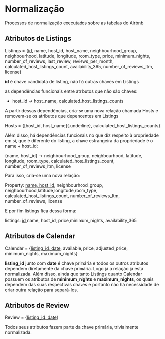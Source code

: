 # Normalização
Processos de normalização executados sobre as tabelas do Airbnb

## Atributos de Listings

Listings = {<u>id</u>, name, host_id, host_name, neighbourhood_group, neighbourhood, latitude, longitude, room_type, price, minimum_nights, number_of_reviews, last_review, reviews_per_month, calculated_host_listings_count, availability_365, number_of_reviews_ltm, license}

**id** é chave candidata de listing, não há outras chaves em Listings

as dependências funcionais entre atributos que não são chaves:
- host_id &#8594; host_name, calculated_host_listings_counts

A partir dessas dependências, cria-se uma nova relação chamada Hosts e removem-se os atributos que dependentes em Listings

Hosts = {[host_id, host_name]{.underline}, calculated_host_listings_counts}


Além disso, há dependências funcionais no que diz respeito à propriedade em si, que é diferente do listing, a chave estrangeira da propriedade é o name + host_id:

{name, host_id} &#8594; neighbourhood_group, neighbourhood, latitude, longitude, room_type, calculated_host_listings_count, number_of_reviews_ltm, license


Para isso, cria-se uma nova relação:

Property:
<u>name, host_id</u>, neighbourhood_group, neighbourhood,latitude,longitude,room_type, calculated_host_listings_count, number_of_reviews_ltm, number_of_reviews, license

E por fim listings fica dessa forma:

listings: <u>id</u>,name, host_id, price,minimum_nights, availability_365


## Atributos de Calendar
Calendar = {<u>listing_id, date</u>, available, price, adjusted_price, minimum_nights, maximum_nights}

**listing_id** junto com **date** é chave primária e todos os outros atributos dependem diretamente da chave primária. Logo já a relação já está normalizada. Além disso, ainda que tanto Listings quanto Calendar possuem os atributos de **minimum_nights** e **maximum_nights**, os quais dependem das suas respectivas chaves e portanto não há necessidade de criar outra relação para separá-los.

## Atributos de Review
Review = {<u>listing_id, date</u>}

Todos seus atributos fazem parte da chave primária, trivialmente normalizada.